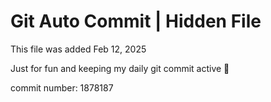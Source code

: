 # Git Auto Commit | Hidden File

This file was added Feb 12, 2025

Just for fun and keeping my daily git commit active 🤪

commit number: 1878187
